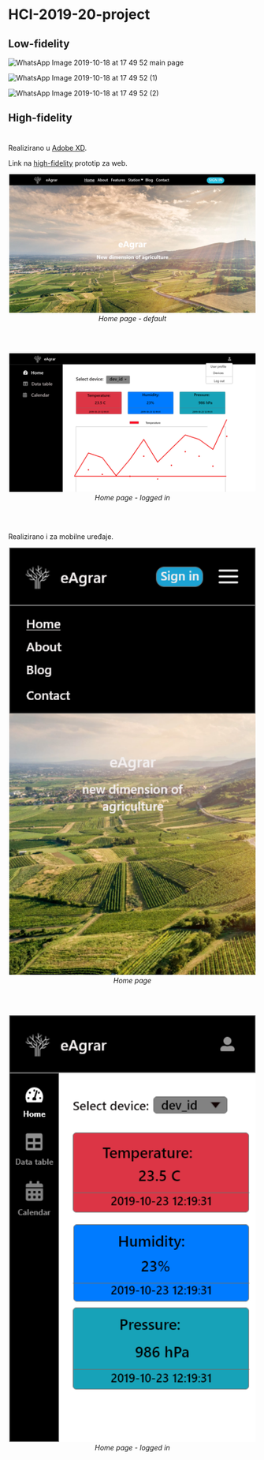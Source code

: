 # HCI-2019-20-project
 

## Low-fidelity
![WhatsApp Image 2019-10-18 at 17 49 52](https://user-images.githubusercontent.com/37540012/67109651-4c2d3200-f1d1-11e9-809e-be59c286d7fe.jpeg) 
 main page

![WhatsApp Image 2019-10-18 at 17 49 52 (1)](https://user-images.githubusercontent.com/37540012/67109672-54856d00-f1d1-11e9-8227-4feea1fb6f0c.jpeg)

![WhatsApp Image 2019-10-18 at 17 49 52 (2)](https://user-images.githubusercontent.com/37540012/67109684-5b13e480-f1d1-11e9-9d16-4ea146cb20ac.jpeg)



## High-fidelity
#
Realizirano u [Adobe XD](https://www.adobe.com/products/xd.html).

Link na [high-fidelity](https://xd.adobe.com/view/ce450a4d-05b4-4a90-6d7e-4cf2a5397f9b-b874/) prototip za web.

<p align="center">
    <img src="./images/Home.png" width="500"/>
    <br/>
    <em>Home page - default</em>
</p>
<br/>
<br/>
<p align="center">
    <img src="./images/dashboard.png" width="500"/>
    <br/>
    <em>Home page - logged in</em>
</p>
<br/>
<br/>

Realizirano i za mobilne uređaje.

<p align="center">
    <img src="./images/home menu.png" width="500"/>
    <br/>
    <em>Home page </em>
</p>
<br/>
<br/><p align="center">
    <img src="./images/dashboard_m.png" width="500"/>
    <br/>
    <em>Home page - logged in</em>
</p>
<br/>
<br/>

# 